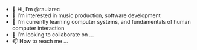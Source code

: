 - 👋 Hi, I’m @raularec
- 👀 I’m interested in music production, software development
- 🌱 I’m currently learning computer systems, and fundamentals of human computer interaction
- 💞️ I’m looking to collaborate on ...
- 📫 How to reach me ...

<!---
raularec/raularec is a ✨ special ✨ repository because its `README.md` (this file) appears on your GitHub profile.
You can click the Preview link to take a look at your changes.
--->
